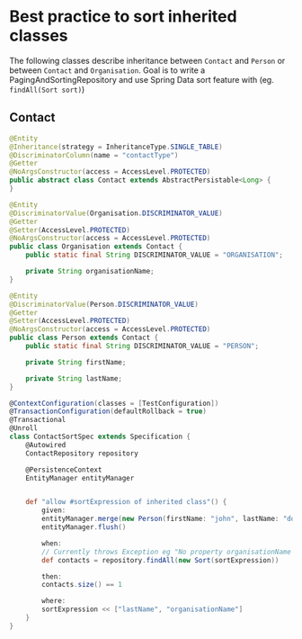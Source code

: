 # Best practice to sort inherited classes #

The following classes describe inheritance between `Contact` and `Person` or between `Contact` and `Organisation`. Goal is to write a PagingAndSortingRepository and use Spring Data sort feature with (eg. `findAll(Sort sort)`)

## Contact ##
```java
@Entity
@Inheritance(strategy = InheritanceType.SINGLE_TABLE)
@DiscriminatorColumn(name = "contactType")
@Getter
@NoArgsConstructor(access = AccessLevel.PROTECTED)
public abstract class Contact extends AbstractPersistable<Long> {
}
```
```java
@Entity
@DiscriminatorValue(Organisation.DISCRIMINATOR_VALUE)
@Getter
@Setter(AccessLevel.PROTECTED)
@NoArgsConstructor(access = AccessLevel.PROTECTED)
public class Organisation extends Contact {
    public static final String DISCRIMINATOR_VALUE = "ORGANISATION";

    private String organisationName;
}
```

```java
@Entity
@DiscriminatorValue(Person.DISCRIMINATOR_VALUE)
@Getter
@Setter(AccessLevel.PROTECTED)
@NoArgsConstructor(access = AccessLevel.PROTECTED)
public class Person extends Contact {
    public static final String DISCRIMINATOR_VALUE = "PERSON";

    private String firstName;

    private String lastName;
}
``` 

```groovy
@ContextConfiguration(classes = [TestConfiguration])
@TransactionConfiguration(defaultRollback = true)
@Transactional
@Unroll
class ContactSortSpec extends Specification {
    @Autowired
    ContactRepository repository

    @PersistenceContext
    EntityManager entityManager


    def "allow #sortExpression of inherited class"() {
        given:
        entityManager.merge(new Person(firstName: "john", lastName: "doe"))
        entityManager.flush()

        when:
        // Currently throws Exception eg "No property organisationName found for type Contact!"
        def contacts = repository.findAll(new Sort(sortExpression))

        then:
        contacts.size() == 1

        where:
        sortExpression << ["lastName", "organisationName"]
    }
}
```